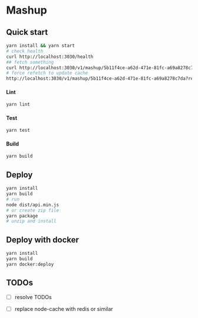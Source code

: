 # Mashup

## Quick start

```sh
yarn install && yarn start
# check health
curl http://localhost:3030/health
## fetch something
curl http://localhost:3030/v1/mashup/5b11f4ce-a62d-471e-81fc-a69a8278c7da
# force refetch to update cache
http://localhost:3030/v1/mashup/5b11f4ce-a62d-471e-81fc-a69a8278c7da?refetch
```

#### Lint
```sh
yarn lint
```

#### Test
```sh
yarn test
```

#### Build
```sh
yarn build
```

## Deploy
```sh
yarn install
yarn build
# run
node dist/api.min.js
# or create zip file
yarn package
# unzip and install
```

## Deploy with docker
```sh
yarn install
yarn build
yarn docker:deploy
```

## TODOs
- [ ] resolve TODOs
- [ ] replace node-cache with redis or similar

